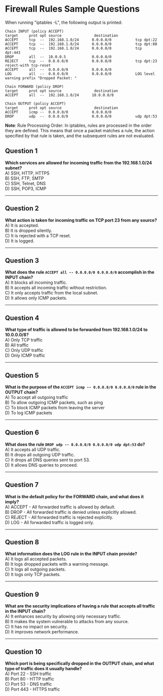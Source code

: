 # Firewall Rules Sample Questions

When running "iptables -L", the following output is printed:

```plaintext
Chain INPUT (policy ACCEPT)
target     prot opt source               destination         
ACCEPT     tcp  --  192.168.1.0/24      0.0.0.0/0           tcp dpt:22
ACCEPT     tcp  --  192.168.1.0/24      0.0.0.0/0           tcp dpt:80
ACCEPT     tcp  --  192.168.1.0/24      0.0.0.0/0           tcp dpt:443
DROP       all  --  10.0.0.5            0.0.0.0/0           
REJECT     tcp  --  0.0.0.0/0           0.0.0.0/0           tcp dpt:23 reject-with tcp-reset
ACCEPT     all  --  0.0.0.0/0           0.0.0.0/0           
LOG        all  --  0.0.0.0/0           0.0.0.0/0           LOG level warning prefix "Dropped Packet: "

Chain FORWARD (policy DROP)
target     prot opt source               destination         
ACCEPT     all  --  192.168.1.0/24      10.0.0.0/8         

Chain OUTPUT (policy ACCEPT)
target     prot opt source               destination         
ACCEPT     icmp --  0.0.0.0/0           0.0.0.0/0           
DROP       udp  --  0.0.0.0/0           0.0.0.0/0           udp dpt:53
```

**Note**: Rule Processing Order: In iptables, rules are processed in the order they are defined. This means that once a packet matches a rule, the action specified by that rule is taken, and the subsequent rules are not evaluated.

## Question 1
**Which services are allowed for incoming traffic from the 192.168.1.0/24 subnet?**  
A) SSH, HTTP, HTTPS  
B) SSH, FTP, SMTP  
C) SSH, Telnet, DNS  
D) SSH, POP3, ICMP  

---

## Question 2
**What action is taken for incoming traffic on TCP port 23 from any source?**  
A) It is accepted.  
B) It is dropped silently.  
C) It is rejected with a TCP reset.  
D) It is logged.  

---

## Question 3
**What does the rule `ACCEPT all -- 0.0.0.0/0 0.0.0.0/0` accomplish in the INPUT chain?**  
A) It blocks all incoming traffic.  
B) It accepts all incoming traffic without restriction.  
C) It only accepts traffic from the local subnet.  
D) It allows only ICMP packets.  

---

## Question 4
**What type of traffic is allowed to be forwarded from 192.168.1.0/24 to 10.0.0.0/8?**  
A) Only TCP traffic  
B) All traffic  
C) Only UDP traffic  
D) Only ICMP traffic  

---

## Question 5
**What is the purpose of the `ACCEPT icmp -- 0.0.0.0/0 0.0.0.0/0` rule in the OUTPUT chain?**  
A) To accept all outgoing traffic  
B) To allow outgoing ICMP packets, such as ping  
C) To block ICMP packets from leaving the server  
D) To log ICMP packets  

---

## Question 6
**What does the rule `DROP udp -- 0.0.0.0/0 0.0.0.0/0 udp dpt:53` do?**  
A) It accepts all UDP traffic.  
B) It drops all outgoing UDP traffic.  
C) It drops all DNS queries sent to port 53.  
D) It allows DNS queries to proceed.  

---

## Question 7
**What is the default policy for the FORWARD chain, and what does it imply?**  
A) ACCEPT - All forwarded traffic is allowed by default.  
B) DROP - All forwarded traffic is denied unless explicitly allowed.  
C) REJECT - All forwarded traffic is rejected explicitly.  
D) LOG - All forwarded traffic is logged only.  

---

## Question 8
**What information does the LOG rule in the INPUT chain provide?**  
A) It logs all accepted packets.  
B) It logs dropped packets with a warning message.  
C) It logs all outgoing packets.  
D) It logs only TCP packets.  

---

## Question 9
**What are the security implications of having a rule that accepts all traffic in the INPUT chain?**  
A) It enhances security by allowing only necessary traffic.  
B) It makes the system vulnerable to attacks from any source.  
C) It has no impact on security.  
D) It improves network performance.  

---

## Question 10
**Which port is being specifically dropped in the OUTPUT chain, and what type of traffic does it usually handle?**  
A) Port 22 - SSH traffic  
B) Port 80 - HTTP traffic  
C) Port 53 - DNS traffic  
D) Port 443 - HTTPS traffic  

